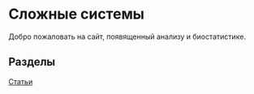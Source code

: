 

# Сложные системы

Добро пожаловать на сайт, появященный анализу и биостатистике.

## Разделы

[Статьи](/docs/pages/stat_testing.md)


